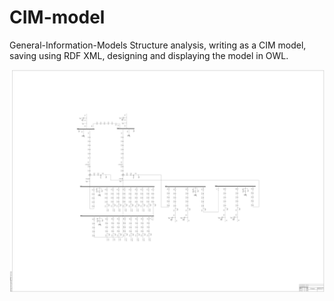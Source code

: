 # CIM-model
General-Information-Models
Structure analysis, writing as a CIM model, saving using RDF XML, designing and displaying the model in OWL.

<img src="./Substation_Viezdnoe.svg">
